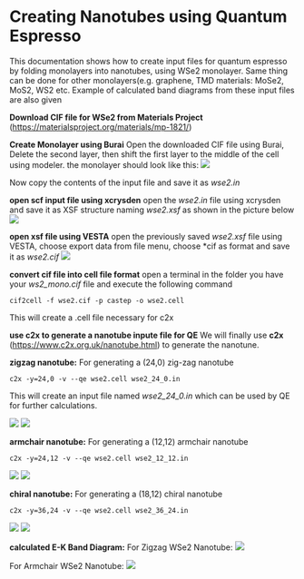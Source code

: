 # Creating Nanotubes using Quantum Espresso

This documentation shows how to create input files for quantum espresso by folding monolayers into nanotubes, using WSe2 monolayer. Same thing can be done for other monolayers(e.g. graphene, TMD materials: MoSe2, MoS2, WS2 etc. Example of calculated band diagrams from these input files are also given

**Download CIF file for WSe2 from Materials Project** (https://materialsproject.org/materials/mp-1821/) 

**Create Monolayer using Burai**
Open the downloaded CIF file using Burai, Delete the second layer, then shift the first layer to the middle of the cell using modeler. the monolayer should look like this:
![](https://github.com/Shihab-Haque/nanotubes-for-Quantum-Espresso-QE/blob/main/WSe2_burai.png) 

Now copy the contents of the input file and save it as *wse2.in*

**open scf input file using xcrysden**
open the *wse2.in* file using xcrysden and save it as XSF structure naming *wse2.xsf* as shown in the picture below
 ![](https://github.com/Shihab-Haque/nanotubes-for-Quantum-Espresso-QE/blob/main/WSe2_xcrsden.png) 
 
 **open xsf file using VESTA**
 open the previously saved *wse2.xsf* file using VESTA, choose export data from file menu, choose *cif as format and save it as *wse2.cif*
 ![](https://github.com/Shihab-Haque/nanotubes-for-Quantum-Espresso-QE/blob/main/WSe2_vesta.png) 
 
 **convert cif file into cell file format**
 open a terminal in the folder you have your *ws2_mono.cif* file and execute the following command

	cif2cell -f wse2.cif -p castep -o wse2.cell
	
This will create a .cell file necessary for c2x

**use c2x to generate a nanotube inpute file for QE**
We will finally use **c2x** (https://www.c2x.org.uk/nanotube.html) to generate the nanotune. 

**zigzag nanotube:**
For generating a (24,0) zig-zag nanotube

	c2x -y=24,0 -v --qe wse2.cell wse2_24_0.in
This will create an input file named *wse2_24_0.in* which can be used by QE for further calculations.

![](https://github.com/Shihab-Haque/nanotubes-for-Quantum-Espresso-QE/blob/main/wse2_24_0.png) 
![](https://github.com/Shihab-Haque/nanotubes-for-Quantum-Espresso-QE/blob/main/wse2_24_0_2.png) 

**armchair nanotube:**
For generating a (12,12) armchair nanotube

	c2x -y=24,12 -v --qe wse2.cell wse2_12_12.in

![](https://github.com/Shihab-Haque/nanotubes-for-Quantum-Espresso-QE/blob/main/wse2_12_12.png) 
![](https://github.com/Shihab-Haque/nanotubes-for-Quantum-Espresso-QE/blob/main/wse2_12_12_2.png)

**chiral nanotube:**
For generating a (18,12) chiral nanotube

	c2x -y=36,24 -v --qe wse2.cell wse2_36_24.in

![](https://github.com/Shihab-Haque/nanotubes-for-Quantum-Espresso-QE/blob/main/wse2_36_24.png) 
![](https://github.com/Shihab-Haque/nanotubes-for-Quantum-Espresso-QE/blob/main/wse2_36_24_2.png)

**calculated E-K Band Diagram:**
For Zigzag WSe2 Nanotube:
![](https://github.com/Shihab-Haque/nanotubes-for-Quantum-Espresso-QE/blob/main/wse2_12_0_band.png) 

For Armchair WSe2 Nanotube:
![](https://github.com/Shihab-Haque/nanotubes-for-Quantum-Espresso-QE/blob/main/wse2_6_6_band.png) 
